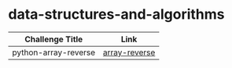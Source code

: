 # data-structures-and-algorithms

|  Challenge Title |  Link |
|------------------|-------|
| python-array-reverse|[array-reverse](pyhon/array-reverse/README.md)|
